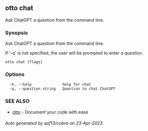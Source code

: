 ## otto chat

Ask ChatGPT a question from the command line.

### Synopsis

Ask ChatGPT a question from the command line.

If '-q' is not specified, the user will be prompted to enter a question.
	

```
otto chat [flags]
```

### Options

```
  -h, --help              help for chat
  -q, --question string   Question to chat ChatGPT
```

### SEE ALSO

* [otto](otto.md)	 - Document your code with ease

###### Auto generated by spf13/cobra on 23-Apr-2023
